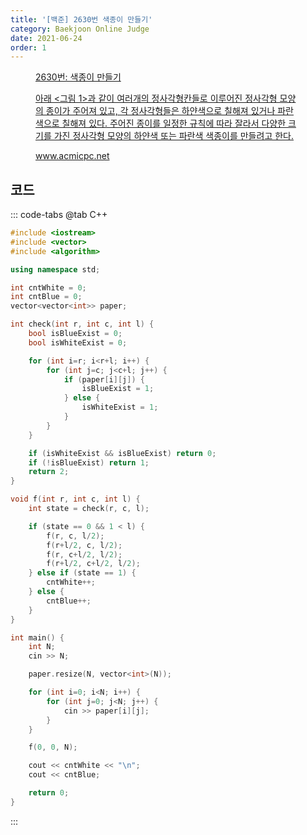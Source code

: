 ```yaml
---
title: '[백준] 2630번 색종이 만들기'
category: Baekjoon Online Judge
date: 2021-06-24
order: 1
---
```


<figure class="opengraph"><a href="https://www.acmicpc.net/problem/2630" data-source-url="https://www.acmicpc.net/problem/2630">
<div class="og-image" style="background-image: url('https://drive.google.com/uc?export=view&id=1nCax5mgwtYA82T46I_ntU1afsBBNkrLr');"></div>
<div class="og-text">
<p class="og-title">2630번: 색종이 만들기</p>
<p class="og-desc">아래 &lt;그림 1&gt;과 같이 여러개의 정사각형칸들로 이루어진 정사각형 모양의 종이가 주어져 있고, 각 정사각형들은 하얀색으로 칠해져 있거나 파란색으로 칠해져 있다. 주어진 종이를 일정한 규칙에 따라 잘라서 다양한 크기를 가진 정사각형 모양의 하얀색 또는 파란색 색종이를 만들려고 한다.</p>
<p class="og-host">www.acmicpc.net</p></div></a></figure>

## 코드
::: code-tabs
@tab C++
```cpp
#include <iostream>
#include <vector>
#include <algorithm>

using namespace std;

int cntWhite = 0;
int cntBlue = 0;
vector<vector<int>> paper;

int check(int r, int c, int l) {
    bool isBlueExist = 0;
    bool isWhiteExist = 0;

    for (int i=r; i<r+l; i++) {
        for (int j=c; j<c+l; j++) {
            if (paper[i][j]) {
                isBlueExist = 1;
            } else {
                isWhiteExist = 1;
            }
        }
    }

    if (isWhiteExist && isBlueExist) return 0;
    if (!isBlueExist) return 1;
    return 2;
}

void f(int r, int c, int l) {
    int state = check(r, c, l);

    if (state == 0 && 1 < l) {
        f(r, c, l/2);
        f(r+l/2, c, l/2);
        f(r, c+l/2, l/2);
        f(r+l/2, c+l/2, l/2);
    } else if (state == 1) {
        cntWhite++;
    } else {
        cntBlue++;
    }
}

int main() {
    int N;
    cin >> N;

    paper.resize(N, vector<int>(N));

    for (int i=0; i<N; i++) {
        for (int j=0; j<N; j++) {
            cin >> paper[i][j];
        }
    }

    f(0, 0, N);

    cout << cntWhite << "\n";
    cout << cntBlue;

    return 0;
}
```
:::
